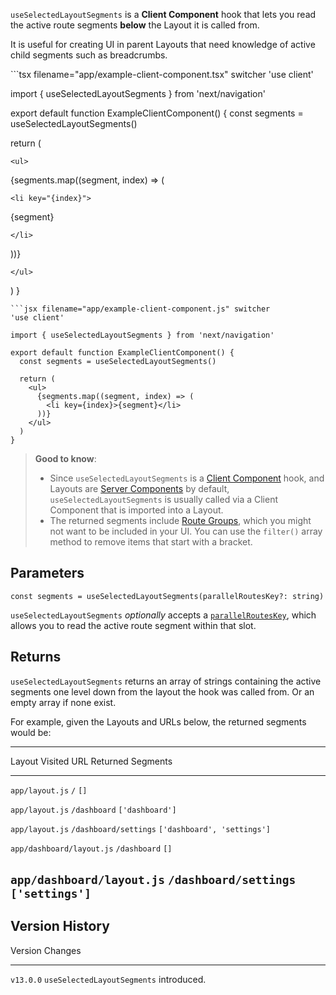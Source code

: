 `useSelectedLayoutSegments` is a **Client Component** hook that lets you
read the active route segments **below** the Layout it is called from.

It is useful for creating UI in parent Layouts that need knowledge of
active child segments such as breadcrumbs.

\`\`\`tsx filename="app/example-client-component.tsx" switcher 'use
client'

import { useSelectedLayoutSegments } from 'next/navigation'

export default function ExampleClientComponent() { const segments =
useSelectedLayoutSegments()

return (
```{=html}
<ul>
```
{segments.map((segment, index) =\> (
```{=html}
<li key="{index}">
```
{segment}
```{=html}
</li>
```
))}
```{=html}
</ul>
```
) }


    ```jsx filename="app/example-client-component.js" switcher
    'use client'

    import { useSelectedLayoutSegments } from 'next/navigation'

    export default function ExampleClientComponent() {
      const segments = useSelectedLayoutSegments()

      return (
        <ul>
          {segments.map((segment, index) => (
            <li key={index}>{segment}</li>
          ))}
        </ul>
      )
    }

> **Good to know**:
>
> -   Since `useSelectedLayoutSegments` is a [Client
>     Component](/docs/app/building-your-application/rendering/client-components)
>     hook, and Layouts are [Server
>     Components](/docs/app/building-your-application/rendering/server-components)
>     by default, `useSelectedLayoutSegments` is usually called via a
>     Client Component that is imported into a Layout.
> -   The returned segments include [Route
>     Groups](/docs/app/building-your-application/routing/route-groups),
>     which you might not want to be included in your UI. You can use
>     the `filter()` array method to remove items that start with a
>     bracket.

## Parameters

``` tsx
const segments = useSelectedLayoutSegments(parallelRoutesKey?: string)
```

`useSelectedLayoutSegments` *optionally* accepts a
[`parallelRoutesKey`](/docs/app/building-your-application/routing/parallel-routes#useselectedlayoutsegments),
which allows you to read the active route segment within that slot.

## Returns

`useSelectedLayoutSegments` returns an array of strings containing the
active segments one level down from the layout the hook was called from.
Or an empty array if none exist.

For example, given the Layouts and URLs below, the returned segments
would be:

  ---------------------------------------------------------------------------------
  Layout                      Visited URL             Returned Segments
  --------------------------- ----------------------- -----------------------------
  `app/layout.js`             `/`                     `[]`

  `app/layout.js`             `/dashboard`            `['dashboard']`

  `app/layout.js`             `/dashboard/settings`   `['dashboard', 'settings']`

  `app/dashboard/layout.js`   `/dashboard`            `[]`

  `app/dashboard/layout.js`   `/dashboard/settings`   `['settings']`
  ---------------------------------------------------------------------------------

## Version History

  Version     Changes
  ----------- -----------------------------------------
  `v13.0.0`   `useSelectedLayoutSegments` introduced.
